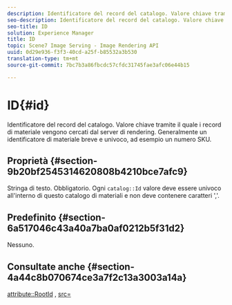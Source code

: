 ```yaml
---
description: Identificatore del record del catalogo. Valore chiave tramite il quale i record di materiale vengono cercati dal server di rendering. Generalmente un identificatore di materiale breve e univoco, ad esempio un numero SKU.
seo-description: Identificatore del record del catalogo. Valore chiave tramite il quale i record di materiale vengono cercati dal server di rendering. Generalmente un identificatore di materiale breve e univoco, ad esempio un numero SKU.
seo-title: ID
solution: Experience Manager
title: ID
topic: Scene7 Image Serving - Image Rendering API
uuid: 0d29e936-f3f3-40cd-a25f-b85532a3b530
translation-type: tm+mt
source-git-commit: 7bc7b3a86fbcdc57cfdc31745fae3afc06e44b15

---
```



# ID{#id}

Identificatore del record del catalogo. Valore chiave tramite il quale i record di materiale vengono cercati dal server di rendering. Generalmente un identificatore di materiale breve e univoco, ad esempio un numero SKU.

## Proprietà {#section-9b20bf2545314620808b4210bce7afc9}

Stringa di testo. Obbligatorio. Ogni `catalog::Id` valore deve essere univoco all&#39;interno di questo catalogo di materiali e non deve contenere caratteri &#39;,&#39;.

## Predefinito {#section-6a517046c43a40a7ba0af0212b5f31d2}

Nessuno.

## Consultate anche {#section-4a44c8b070674ce3a7f2c13a3003a14a}

[attribute::RootId](../../../../../ir-api/material-cat/image-rendering-api-ref/c-ir-material-catalog/c-ir-attributes-reference/r-ir-rootid.md#reference-54b42b7125824be593378c1accb70d5a) , [src=](../../../../../ir-api/http-protocol/image-rendering-api-ref/c-ir-http-protocol-ref/c-ir-http-protocol-command-reference/r-ir-src.md#reference-62c98abad22149d68d405ed6aaff8272)
